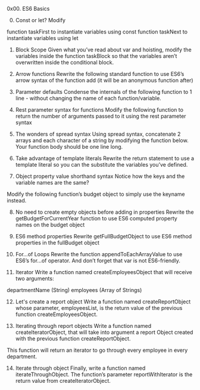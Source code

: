 0x00. ES6 Basics

0. Const or let?
Modify

function taskFirst to instantiate variables using const
function taskNext to instantiate variables using let

1. Block Scope
Given what you’ve read about var and hoisting, modify the variables inside the function taskBlock so that the variables aren’t overwritten inside the conditional block.

2. Arrow functions
Rewrite the following standard function to use ES6’s arrow syntax of the function add (it will be an anonymous function after)

3. Parameter defaults
Condense the internals of the following function to 1 line - without changing the name of each function/variable.

4. Rest parameter syntax for functions
Modify the following function to return the number of arguments passed to it using the rest parameter syntax

5. The wonders of spread syntax
Using spread syntax, concatenate 2 arrays and each character of a string by modifying the function below. Your function body should be one line long.

6. Take advantage of template literals
Rewrite the return statement to use a template literal so you can the substitute the variables you’ve defined.

7. Object property value shorthand syntax
Notice how the keys and the variable names are the same?

Modify the following function’s budget object to simply use the keyname instead.

8. No need to create empty objects before adding in properties
Rewrite the getBudgetForCurrentYear function to use ES6 computed property names on the budget object

9. ES6 method properties
Rewrite getFullBudgetObject to use ES6 method properties in the fullBudget object

10. For...of Loops
Rewrite the function appendToEachArrayValue to use ES6’s for...of operator. And don’t forget that var is not ES6-friendly.

11. Iterator
Write a function named createEmployeesObject that will receive two arguments:

departmentName (String)
employees (Array of Strings)

12. Let's create a report object
Write a function named createReportObject whose parameter, employeesList, is the return value of the previous function createEmployeesObject.

13. Iterating through report objects
Write a function named createIteratorObject, that will take into argument a report Object created with the previous function createReportObject.

This function will return an iterator to go through every employee in every department.

14. Iterate through object
Finally, write a function named iterateThroughObject. The function’s parameter reportWithIterator is the return value from createIteratorObject.
